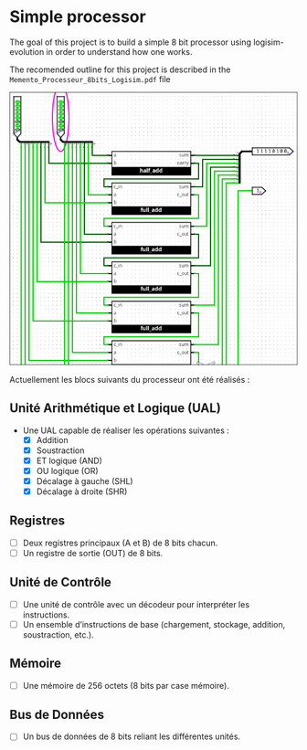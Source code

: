 # Simple processor

The goal of this project is to build a simple 8 bit processor using logisim-evolution in order to understand how one works.

The recomended outline for this project is described in the `Memento_Processeur_8bits_Logisim.pdf` file

![8 bit full adder](https://raw.githubusercontent.com/themarcman314/logisim_processor/refs/heads/master/images/full_adder.png)


Actuellement les blocs suivants du processeur ont été réalisés :

## Unité Arithmétique et Logique (UAL) 
- Une UAL capable de réaliser les opérations suivantes : 
  - [x] Addition 
  - [x] Soustraction 
  - [x] ET logique (AND) 
  - [x] OU logique (OR) 
  - [x] Décalage à gauche (SHL) 
  - [x] Décalage à droite (SHR) 
## Registres 
- [ ] Deux registres principaux (A et B) de 8 bits chacun. 
- [ ] Un registre de sortie (OUT) de 8 bits. 
## Unité de Contrôle 
- [ ] Une unité de contrôle avec un décodeur pour interpréter les instructions. 
- [ ] Un ensemble d’instructions de base (chargement, stockage, addition, soustraction, etc.). 
## Mémoire 
- [ ] Une mémoire de 256 octets (8 bits par case mémoire). 
## Bus de Données 
- [ ] Un bus de données de 8 bits reliant les différentes unités. 
